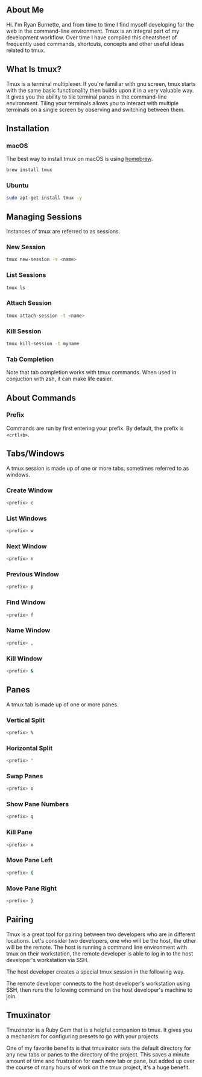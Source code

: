 ## About Me

Hi. I'm Ryan Burnette, and from time to time I find myself developing for the
web in the command-line environment. Tmux is an integral part of my development
workflow.  Over time I have compiled this cheatsheet of frequently used
commands, shortcuts, concepts and other useful ideas related to tmux.

## What Is tmux?

Tmux is a terminal multiplexer. If you're familiar with gnu screen, tmux starts
with the same basic functionality then builds upon it in a very valuable way.
It gives you the ability to tile terminal panes in the command-line
environment. Tiling your terminals allows you to interact with multiple
terminals on a single screen by observing and switching between them.

## Installation

### macOS

The best way to install tmux on macOS is using [homebrew](https://brew.io).

```bash
brew install tmux
```

### Ubuntu

```bash
sudo apt-get install tmux -y
```

## Managing Sessions

Instances of tmux are referred to as sessions.

### New Session

```bash
tmux new-session -s <name>
```

### List Sessions

```bash
tmux ls
```

### Attach Session

```bash
tmux attach-session -t <name>
```

### Kill Session

```bash
tmux kill-session -t myname
```

### Tab Completion

Note that tab completion works with tmux commands. When used in conjuction with zsh, it can make life easier.

## About Commands

### Prefix

Commands are run by first entering your prefix. By default, the prefix is `<crtl+b>`.

## Tabs/Windows

A tmux session is made up of one or more tabs, sometimes referred to as
windows.

### Create Window

```bash
<prefix> c
```

### List Windows

```bash
<prefix> w
```

### Next Window

```bash
<prefix> n
```
### Previous Window

```bash
<prefix> p
```

### Find Window

```bash
<prefix> f
```

### Name Window

```bash
<prefix> ,
```

### Kill Window

```bash
<prefix> &
```

## Panes

A tmux tab is made up of one or more panes.

### Vertical Split

```bash
<prefix> %
```

### Horizontal Split

```bash
<prefix> "
```

### Swap Panes

```bash
<prefix> o
```

### Show Pane Numbers

```bash
<prefix> q
```

### Kill Pane

```bash
<prefix> x
```

### Move Pane Left

```bash
<prefix> {
```

### Move Pane Right

```bash
<prefix> }
```

## Pairing

Tmux is a great tool for pairing between two developers who are in different
locations. Let's consider two developers, one who will be the host, the other
will be the remote. The host is running a command line environment with tmux on
their workstation, the remote developer is able to log in to the host
developer's workstation via SSH.

The host developer creates a special tmux session in the following way.

The remote developer connects to the host developer's workstation using SSH,
then runs the following command on the host developer's machine to join.

## Tmuxinator

Tmuxinator is a Ruby Gem that is a helpful companion to tmux. It gives you a
mechanism for configuring presets to go with your projects.

One of my favorite benefits is that tmuxinator sets the default directory for
any new tabs or panes to the directory of the project. This saves a minute
amount of time and frustration for each new tab or pane, but added up over the
course of many hours of work on the tmux project, it's a huge benefit.
